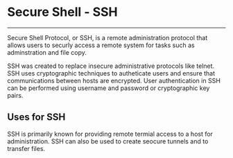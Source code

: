 # Secure Shell - SSH

---
Secure Shell Protocol, or SSH, is a remote administration protocol that allows users to securly access a remote system for tasks such as adminstration and file copy.

SSH was created to replace insecure administrative protocols like telnet. SSH uses cryptographic techniques to autheticate users and ensure that communications between hosts are encrypted. User authentication in SSH can be performed using username and password or cryptographic key pairs.

## Uses for SSH

SSH is primarily known for providing remote termial access to a host for administration. SSH can also be used to create seocure tunnels and to transfer files.
